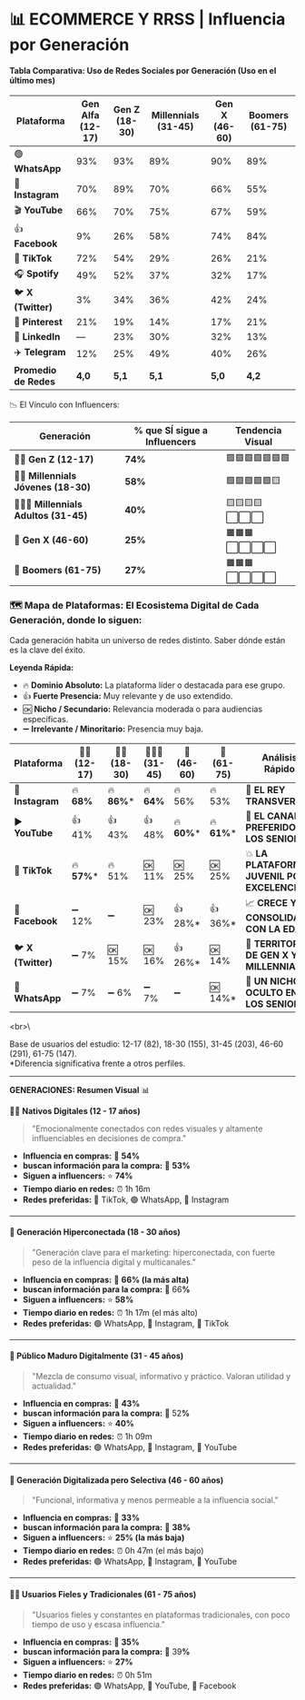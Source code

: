 # 📊 ECOMMERCE Y RRSS | Influencia por Generación

#### **Tabla Comparativa: Uso de Redes Sociales por Generación (Uso en el último mes)**

| Plataforma            | Gen Alfa (12-17)  | Gen Z (18-30) | Millennials (31-45) | Gen X (46-60) | Boomers (61-75) |
| --------------------- | ----------------- | ------------- | ------------------- | ------------- | --------------- |
| 🟢 **WhatsApp**       | 93%               | 93%           | 89%                 | 90%           | 89%             |
| 📸 **Instagram**      | 70%               | 89%           | 70%                 | 66%           | 55%             |
| 🎬 **YouTube**        | 66%               | 70%           | 75%                 | 67%           | 59%             |
| 👍 **Facebook**       | 9%                | 26%           | 58%                 | 74%           | 84%             |
| 🎵 **TikTok**         | 72%               | 54%           | 29%                 | 26%           | 21%             |
| 🎧 **Spotify**        | 49%               | 52%           | 37%                 | 32%           | 17%             |
| 🐦 **X (Twitter)**    | 3%                | 34%           | 36%                 | 42%           | 24%             |
| 📌 **Pinterest**      | 21%               | 19%           | 14%                 | 17%           | 21%             |
| 💼 **LinkedIn**       | —                 | 23%           | 30%                 | 32%           | 13%             |
| ✈️ **Telegram**       | 12%               | 25%           | 49%                 | 40%           | 26%             |
| **Promedio de Redes** | **4,0**           | **5,1**       | **5,1**             | **5,0**       | **4,2**         |



📉 El Vínculo con Influencers:&#x20;

| Generación                               | % que SÍ sigue a Influencers | Tendencia Visual |
| ---------------------------------------- | ---------------------------- | ---------------- |
| 🧑‍💻 **Gen Z (12-17)**                  | **74%**                      | 🟩🟩🟩🟩🟩🟩🟩   |
| 👩‍🎓 **Millennials Jóvenes (18-30)**    | **58%**                      | 🟩🟩🟩🟩🟩🟨     |
| 👨‍👩‍👧 **Millennials Adultos (31-45)** | **40%**                      | 🟨🟨🟨🟨⬜️⬜️⬜️   |
| 💼 **Gen X (46-60)**                     | **25%**                      | 🟧🟧🟧⬜️⬜️⬜️⬜️   |
| 🧓 **Boomers (61-75)**                   | **27%**                      | 🟧🟧🟧⬜️⬜️⬜️⬜️   |

### 🗺️ Mapa de Plataformas: El Ecosistema Digital de Cada Generación, donde lo siguen:

Cada generación habita un universo de redes distinto. Saber dónde están es la clave del éxito.

**Leyenda Rápida:**

* 🔥 **Dominio Absoluto:** La plataforma líder o destacada para ese grupo.
* 👍 **Fuerte Presencia:** Muy relevante y de uso extendido.
* 🆗 **Nicho / Secundario:** Relevancia moderada o para audiencias específicas.
* ➖ **Irrelevante / Minoritario:** Presencia muy baja.

| Plataforma         | 🧑‍💻 (12-17) | 👩‍🎓 (18-30) | 👨‍👩‍👧 (31-45) | 💼 (46-60)   | 🧓 (61-75)   | Análisis Rápido                             |
| ------------------ | ------------- | ------------- | ---------------- | ------------ | ------------ | ------------------------------------------- |
| 📸 **Instagram**   | 🔥 **68%**    | 🔥 **86%**\*  | 🔥 **64%**       | 🔥 56%       | 🔥 53%       | 👑 **EL REY TRANSVERSAL**                   |
| ▶️ **YouTube**     | 👍 41%        | 👍 43%        | 👍 48%           | 🔥 **60%**\* | 🔥 **61%**\* | 👴 **EL CANAL PREFERIDO DE LOS SENIORS**    |
| 🕺 **TikTok**      | 🔥 **57%**\*  | 🔥 51%        | 🆗 11%           | 🆗 25%       | 🆗 25%       | 💥 **LA PLATAFORMA JUVENIL POR EXCELENCIA** |
| 📘 **Facebook**    | ➖ 12%         | ➖             | 🆗 23%           | 👍 28%\*     | 👍 36%\*     | 📈 **CRECE Y SE CONSOLIDA CON LA EDAD**     |
| 🐦 **X (Twitter)** | ➖ 7%          | 🆗 15%        | 🆗 16%           | 👍 26%\*     | 🆗 14%       | 💼 **TERRITORIO DE GEN X Y MILLENNIALS**    |
| 💬 **WhatsApp**    | ➖ 7%          | ➖ 6%          | ➖ 7%             | ➖            | 🆗 14%\*     | 🤫 **UN NICHO OCULTO EN LOS SENIORS**       |

\<br>\


Base de usuarios del estudio: 12-17 (82), 18-30 (155), 31-45 (203), 46-60 (291), 61-75 (147).\
\*Diferencia significativa frente a otros perfiles.

***

**GENERACIONES: Resumen Visual** 📊

🧑‍💻 **Nativos Digitales (12 - 17 años)**

> "Emocionalmente conectados con redes visuales y altamente influenciables en decisiones de compra."

* **Influencia en compras:** 🛒 **54%**
* **buscan información para la compra:** 🛒 **53%**
* **Siguen a influencers:** ⭐ **74%**
* **Tiempo diario en redes:** ⏰ 1h 16m
* **Redes preferidas:** 🎵 TikTok, 🟢 WhatsApp, 📸 Instagram

***

#### 🚀 **Generación Hiperconectada (18 - 30 años)**

> "Generación clave para el marketing: hiperconectada, con fuerte peso de la influencia digital y multicanales."

* **Influencia en compras:** 🛒 **66% (la más alta)**
* **buscan información para la compra:** 🛒 6&#x36;**%**
* **Siguen a influencers:** ⭐ **58%**
* **Tiempo diario en redes:** ⏰ 1h 17m (el más alto)
* **Redes preferidas:** 🟢 WhatsApp, 📸 Instagram, 🎵 TikTok

***

#### 💼 **Público Maduro Digitalmente (31 - 45 años)**

> "Mezcla de consumo visual, informativo y práctico. Valoran utilidad y actualidad."

* **Influencia en compras:** 🛒 **43%**
* **buscan información para la compra:** 🛒 5&#x32;**%**
* **Siguen a influencers:** ⭐ **40%**
* **Tiempo diario en redes:** ⏰ 1h 09m
* **Redes preferidas:** 🟢 WhatsApp, 📸 Instagram, 🔴 YouTube

***

#### 🤔 **Generación Digitalizada pero Selectiva (46 - 60 años)**

> "Funcional, informativa y menos permeable a la influencia social."

* **Influencia en compras:** 🛒 **33%**
* **buscan información para la compra:** 🛒 **38%**
* **Siguen a influencers:** ⭐ **25% (la más baja)**
* **Tiempo diario en redes:** ⏰ 0h 47m (el más bajo)
* **Redes preferidas:** 🟢 WhatsApp, 📸 Instagram, 🔴 YouTube

***

#### 👴👵 **Usuarios Fieles y Tradicionales (61 - 75 años)**

> "Usuarios fieles y constantes en plataformas tradicionales, con poco tiempo de uso y escasa influencia."

* **Influencia en compras:** 🛒 **35%**
* **buscan información para la compra:** 🛒 3&#x39;**%**
* **Siguen a influencers:** ⭐ **27%**
* **Tiempo diario en redes:** ⏰ 0h 51m
* **Redes preferidas:** 🟢 WhatsApp, 🔴 YouTube, 🔵 Facebook
